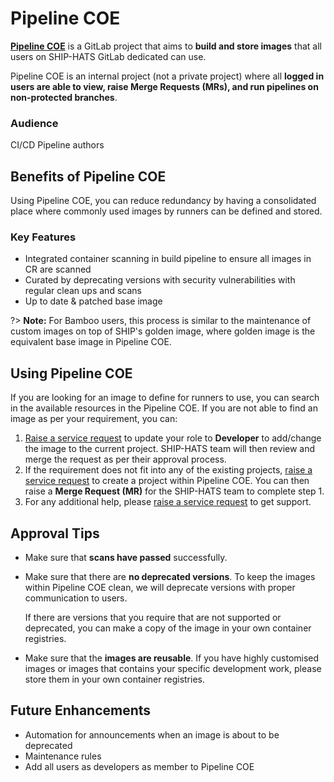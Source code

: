 # Pipeline COE

**[Pipeline COE](https://sgts.gitlab-dedicated.com/innersource/projects/sgts-pipelinecoe)** is a GitLab project that aims to **build and store images** that all users on SHIP-HATS GitLab dedicated can use.

Pipeline COE is an internal project (not a private project) where all **logged in users are able to view, raise Merge Requests (MRs), and run pipelines on non-protected branches**.

### Audience

CI/CD Pipeline authors 

## Benefits of Pipeline COE

Using Pipeline COE, you can reduce redundancy by having a consolidated place where commonly used images by runners can be defined and stored. 

### Key Features 


- Integrated container scanning in build pipeline to ensure all images in CR are scanned
- Curated by deprecating versions with security vulnerabilities with regular clean ups and scans
- Up to date & patched base image

?> **Note:** For Bamboo users, this process is similar to the maintenance of custom images on top of SHIP's golden image, where golden image is the equivalent base image in Pipeline COE.

## Using Pipeline COE

If you are looking for an image to define for runners to use, you can search in the available resources in the Pipeline COE. If you are not able to find an image as per your requirement, you can:

1. [Raise a service request](https://jira.ship.gov.sg/servicedesk/customer/portal/11) to update your role to **Developer** to add/change the image to the current project. SHIP-HATS team will then review and merge the request as per their approval process. 
1. If the requirement does not fit into any of the existing projects, [raise a service request](https://jira.ship.gov.sg/servicedesk/customer/portal/11) to create a project within Pipeline COE. You can then raise a **Merge Request (MR)** for the SHIP-HATS team to complete step 1.
1. For any additional help, please [raise a service request](https://jira.ship.gov.sg/servicedesk/customer/portal/11) to get support. 


## Approval Tips

- Make sure that **scans have passed** successfully.
- Make sure that there are **no deprecated versions**. To keep the images within Pipeline COE clean, we will deprecate versions with proper communication to users.  
    
    If there are versions that you require that are not supported or deprecated, you can make a copy of the image in your own container registries.

- Make sure that the **images are reusable**. If you have highly customised images or images that contains your specific development work, please store them in your own container registries.

## Future Enhancements

- Automation for announcements when an image is about to be deprecated
- Maintenance rules
- Add all users as developers as member to Pipeline COE